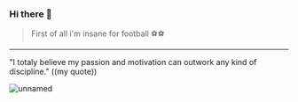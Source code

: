 ### Hi there 👋
         
>First of all i'm insane for football ⚽⚽  

-------------------------------------------------------------------------------------

"I totaly believe my passion and motivation can outwork any kind of discipline."
                            ((my quote))


![unnamed](https://github.com/moHani11/moHani11/assets/162452605/45da6f5b-d55e-4d44-9d2a-cbf905fd88e1)

<!--
Here are some ideas to get you started:
- 🌱 I’m currently learning ...
- 👯 I’m looking to collaborate on ...
- 🤔 I’m looking for help with ...
- 💬 Ask me about ...
- 📫 How to reach me: ...
- ⚡ Fun fact: ...
-->
